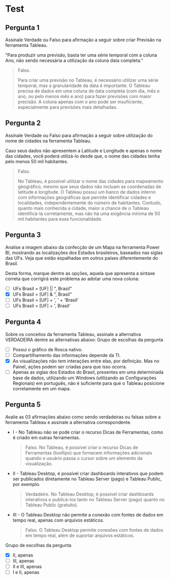 # Test

## Pergunta 1

Assinale Verdade ou Falso para afirmação a seguir sobre criar Previsão na ferramenta Tableau.

"Para produzir uma previsão, basta ter uma série temporal com a coluna Ano, não sendo necessária a utilização da coluna data completa."

>Falso.
>
> Para criar uma previsão no Tableau, é necessário utilizar uma série temporal, mas a granularidade da data é importante. O Tableau precisa de dados em uma coluna de data completa (com dia, mês e ano, ou pelo menos mês e ano) para fazer previsões com maior precisão. A coluna apenas com o ano pode ser insuficiente, especialmente para previsões mais detalhadas.

## Pergunta 2

Assinale Verdade ou Falso para afirmação a seguir sobre utilização do nome de cidades na ferramenta Tableau.

Caso seus dados não apresentem a Latitude e Longitude e apenas o nome das cidades, você poderá utilizá-lo desde que, o nome das cidades tenha pelo menos 50 mil habitantes.

> Falso.
>
> No Tableau, é possível utilizar o nome das cidades para mapeamento geográfico, mesmo que seus dados não incluam as coordenadas de latitude e longitude. O Tableau possui um banco de dados interno com informações geográficas que permite identificar cidades e localidades, independentemente do número de habitantes. Contudo, quanto mais conhecida a cidade, maior a chance de o Tableau identificá-la corretamente, mas não há uma exigência mínima de 50 mil habitantes para essa funcionalidade.

## Pergunta 3

Analise a imagem abaixo da confecção de um Mapa na ferramenta Power BI, mostrando as localizações dos Estados brasileiros, baseados nas siglas das UFs. Veja que estão espalhadas em outros países diferentemente do Brasil.

Desta forma, marque dentre as opções, aquela que apresenta a sintaxe correta que corrigirá este problema ao adotar uma nova coluna:

- [ ] UFs Brasil = [UF] || ", Brasil"
- [x] UFs Brasil = [UF] & ", Brasil"
- [ ] UFs Brasil = [UF] + ', ' + 'Brasil'
- [ ] UFs Brasil = [UF] + ', Brasil'

## Pergunta 4

Sobre os conceitos da ferramenta Tableau, assinale a alternativa VERDADEIRA dentre as alternativas abaixo:
Grupo de escolhas da pergunta

- [ ] Possui o gráfico de Rosca nativo.
- [ ] Compartilhamento das informações depende da TI.
- [x] As visualizações não tem interações entre elas, por definição. Mas no Painel, ações podem ser criadas para que isso ocorra.
- [ ] Apenas as siglas dos Estados do Brasil, presentes em uma determinada base de dados, utilizando um Windows (utilizando as Configurações Regionais) em português, não é suficiente para que o Tableau posicione corretamente em um mapa.

## Pergunta 5

Avalie as 03 afirmações abaixo como sendo verdadeiras ou falsas sobre a ferramenta Tableau e assinale a alternativa correspondente.

- I - No Tableau não se pode criar o recurso Dicas de Ferramentas, como é criado em outras ferramentas.
  > Falso. No Tableau, é possível criar o recurso Dicas de Ferramentas (tooltips) que fornecem informações adicionais quando o usuário passa o cursor sobre um elemento da visualização.
- II - Tableau Desktop, é possível criar dashboards interativos que podem ser publicados diretamente no Tableau Server (pago) e Tableau Public, por exemplo.
  > Verdadeiro. No Tableau Desktop, é possível criar dashboards interativos e publicá-los tanto no Tableau Server (pago) quanto no Tableau Public (gratuito).
- III - O Tableau Desktop não permite a conexão com fontes de dados em tempo real, apenas com arquivos estáticos.
  > Falso. O Tableau Desktop permite conexões com fontes de dados em tempo real, além de suportar arquivos estáticos.

Grupo de escolhas da pergunta

- [x] II, apenas
- [ ] III, apenas
- [ ] II e III, apenas
- [ ] I e II, apenas
